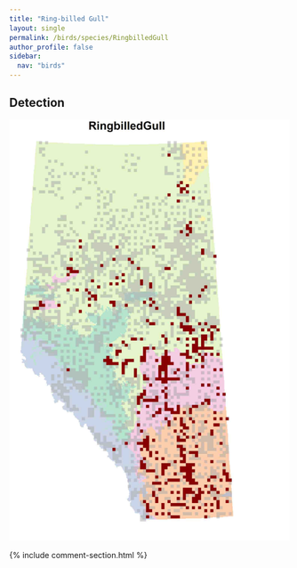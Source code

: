 ```yaml
---
title: "Ring-billed Gull"
layout: single
permalink: /birds/species/RingbilledGull
author_profile: false
sidebar:
  nav: "birds"
---
```


<h2>Detection</h2>

![](/assets/images/birds/RingbilledGull/det.jpg)

{% include comment-section.html %}
